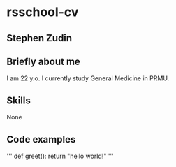 # rsschool-cv

## Stephen Zudin

## Briefly about me

I am 22 y.o. I currently study General Medicine in PRMU.

## Skills

None

## Code examples

'''
def greet():
   return "hello world!"
'''
